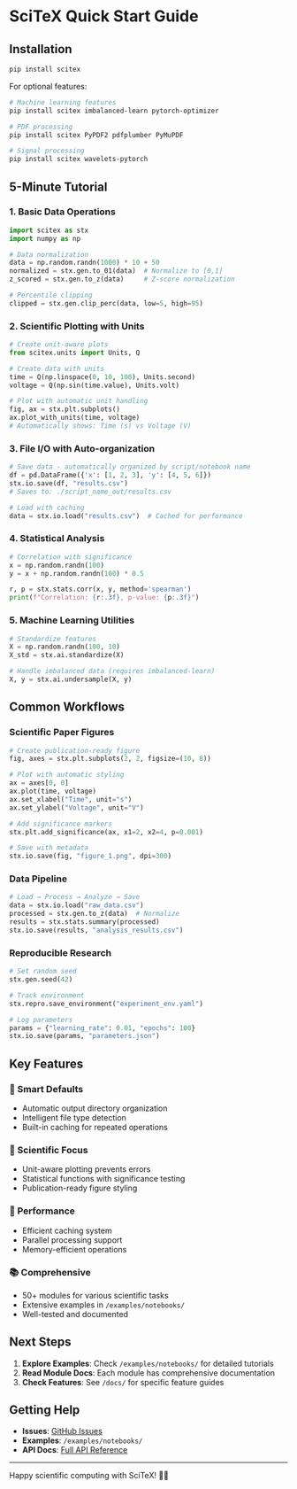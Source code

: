 # SciTeX Quick Start Guide

## Installation

```bash
pip install scitex
```

For optional features:
```bash
# Machine learning features
pip install scitex imbalanced-learn pytorch-optimizer

# PDF processing
pip install scitex PyPDF2 pdfplumber PyMuPDF

# Signal processing
pip install scitex wavelets-pytorch
```

## 5-Minute Tutorial

### 1. Basic Data Operations

```python
import scitex as stx
import numpy as np

# Data normalization
data = np.random.randn(1000) * 10 + 50
normalized = stx.gen.to_01(data)  # Normalize to [0,1]
z_scored = stx.gen.to_z(data)     # Z-score normalization

# Percentile clipping
clipped = stx.gen.clip_perc(data, low=5, high=95)
```

### 2. Scientific Plotting with Units

```python
# Create unit-aware plots
from scitex.units import Units, Q

# Create data with units
time = Q(np.linspace(0, 10, 100), Units.second)
voltage = Q(np.sin(time.value), Units.volt)

# Plot with automatic unit handling
fig, ax = stx.plt.subplots()
ax.plot_with_units(time, voltage)
# Automatically shows: Time (s) vs Voltage (V)
```

### 3. File I/O with Auto-organization

```python
# Save data - automatically organized by script/notebook name
df = pd.DataFrame({'x': [1, 2, 3], 'y': [4, 5, 6]})
stx.io.save(df, "results.csv")
# Saves to: ./script_name_out/results.csv

# Load with caching
data = stx.io.load("results.csv")  # Cached for performance
```

### 4. Statistical Analysis

```python
# Correlation with significance
x = np.random.randn(100)
y = x + np.random.randn(100) * 0.5

r, p = stx.stats.corr(x, y, method='spearman')
print(f"Correlation: {r:.3f}, p-value: {p:.3f}")
```

### 5. Machine Learning Utilities

```python
# Standardize features
X = np.random.randn(100, 10)
X_std = stx.ai.standardize(X)

# Handle imbalanced data (requires imbalanced-learn)
X, y = stx.ai.undersample(X, y)
```

## Common Workflows

### Scientific Paper Figures

```python
# Create publication-ready figure
fig, axes = stx.plt.subplots(2, 2, figsize=(10, 8))

# Plot with automatic styling
ax = axes[0, 0]
ax.plot(time, voltage)
ax.set_xlabel("Time", unit="s")
ax.set_ylabel("Voltage", unit="V")

# Add significance markers
stx.plt.add_significance(ax, x1=2, x2=4, p=0.001)

# Save with metadata
stx.io.save(fig, "figure_1.png", dpi=300)
```

### Data Pipeline

```python
# Load → Process → Analyze → Save
data = stx.io.load("raw_data.csv")
processed = stx.gen.to_z(data)  # Normalize
results = stx.stats.summary(processed)
stx.io.save(results, "analysis_results.csv")
```

### Reproducible Research

```python
# Set random seed
stx.gen.seed(42)

# Track environment
stx.repro.save_environment("experiment_env.yaml")

# Log parameters
params = {"learning_rate": 0.01, "epochs": 100}
stx.io.save(params, "parameters.json")
```

## Key Features

### 🎯 Smart Defaults
- Automatic output directory organization
- Intelligent file type detection
- Built-in caching for repeated operations

### 🔬 Scientific Focus
- Unit-aware plotting prevents errors
- Statistical functions with significance testing
- Publication-ready figure styling

### 🚀 Performance
- Efficient caching system
- Parallel processing support
- Memory-efficient operations

### 📚 Comprehensive
- 50+ modules for various scientific tasks
- Extensive examples in `/examples/notebooks/`
- Well-tested and documented

## Next Steps

1. **Explore Examples**: Check `/examples/notebooks/` for detailed tutorials
2. **Read Module Docs**: Each module has comprehensive documentation
3. **Check Features**: See `/docs/` for specific feature guides

## Getting Help

- **Issues**: [GitHub Issues](https://github.com/scitex/scitex)
- **Examples**: `/examples/notebooks/`
- **API Docs**: [Full API Reference](https://scitex.readthedocs.io)

---

Happy scientific computing with SciTeX! 🚀🔬